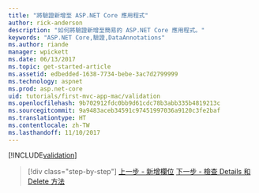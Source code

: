 ```yaml
---
title: "將驗證新增至 ASP.NET Core 應用程式"
author: rick-anderson
description: "如何將驗證新增至簡易的 ASP.NET Core 應用程式。"
keywords: "ASP.NET Core,驗證,DataAnnotations"
ms.author: riande
manager: wpickett
ms.date: 06/13/2017
ms.topic: get-started-article
ms.assetid: edbedded-1638-7734-bebe-3ac7d2799999
ms.technology: aspnet
ms.prod: asp.net-core
uid: tutorials/first-mvc-app-mac/validation
ms.openlocfilehash: 9b702912fdc0bb9d61cdc78b3abb335b4819213c
ms.sourcegitcommit: 9a9483aceb34591c97451997036a9120c3fe2baf
ms.translationtype: HT
ms.contentlocale: zh-TW
ms.lasthandoff: 11/10/2017
---
```

[!INCLUDE[validation](../../includes/mvc-intro/validation.md)]

>[!div class="step-by-step"]
[上一步 - 新增欄位](new-field.md)
[下一步 - 檢查 Details 和 Delete 方法](xref:tutorials/first-mvc-app/details)


